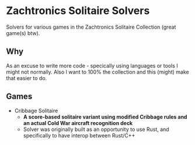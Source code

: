 # Zachtronics Solitaire Solvers
Solvers for various games in the Zachtronics Solitaire Collection (great game(s) btw).

## Why

As an excuse to write more code - specically using languages or tools I might not normally. Also I want to 100% the collection and this (might) make that easier to do.

## Games

- Cribbage Solitaire
  - **A score-based solitaire variant using modified Cribbage rules and an actual Cold War aircraft recognition deck**
  - Solver was originally built as an opportunity to use Rust, and specifically to have interop between Rust/C++
